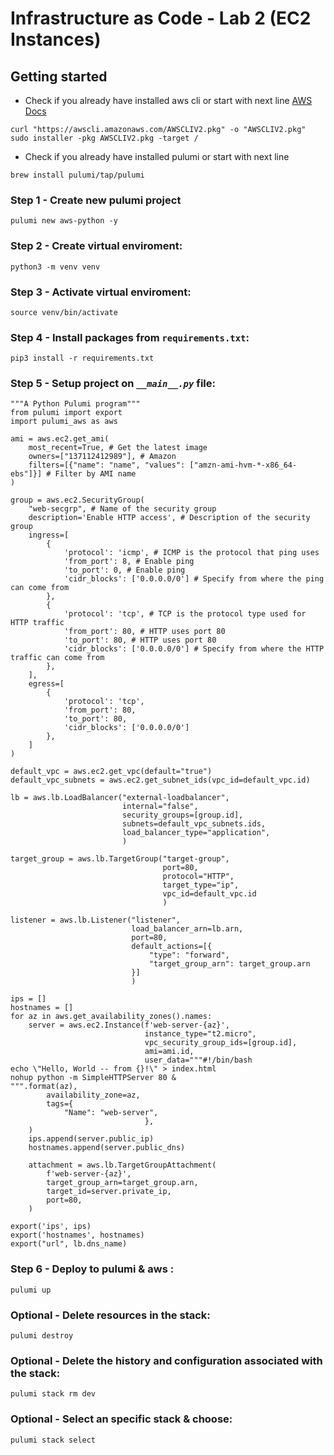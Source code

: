# Infrastructure as Code - Lab 2 (EC2 Instances)

## Getting started

- Check if you already have installed aws cli or start with next line
  [AWS Docs](https://docs.aws.amazon.com/cli/latest/userguide/getting-started-install.html)

```
curl "https://awscli.amazonaws.com/AWSCLIV2.pkg" -o "AWSCLIV2.pkg"
sudo installer -pkg AWSCLIV2.pkg -target /
```

- Check if you already have installed pulumi or start with next line

```
brew install pulumi/tap/pulumi
```

### Step 1 - Create new pulumi project

```
pulumi new aws-python -y
```

### Step 2 - Create virtual enviroment:

```
python3 -m venv venv
```

### Step 3 - Activate virtual enviroment:

```
source venv/bin/activate
```

### Step 4 - Install packages from `requirements.txt`:

```
pip3 install -r requirements.txt
```

### Step 5 - Setup project on _`__main__.py`_ file:

```
"""A Python Pulumi program"""
from pulumi import export
import pulumi_aws as aws

ami = aws.ec2.get_ami(
    most_recent=True, # Get the latest image
    owners=["137112412989"], # Amazon
    filters=[{"name": "name", "values": ["amzn-ami-hvm-*-x86_64-ebs"]}] # Filter by AMI name
)

group = aws.ec2.SecurityGroup(
    "web-secgrp", # Name of the security group
    description='Enable HTTP access', # Description of the security group
    ingress=[
        {
            'protocol': 'icmp', # ICMP is the protocol that ping uses
            'from_port': 8, # Enable ping
            'to_port': 0, # Enable ping
            'cidr_blocks': ['0.0.0.0/0'] # Specify from where the ping can come from
        },
        {
            'protocol': 'tcp', # TCP is the protocol type used for HTTP traffic
            'from_port': 80, # HTTP uses port 80
            'to_port': 80, # HTTP uses port 80
            'cidr_blocks': ['0.0.0.0/0'] # Specify from where the HTTP traffic can come from
        },
    ],
    egress=[
        {
            'protocol': 'tcp',
            'from_port': 80,
            'to_port': 80,
            'cidr_blocks': ['0.0.0.0/0']
        },
    ]
)

default_vpc = aws.ec2.get_vpc(default="true")
default_vpc_subnets = aws.ec2.get_subnet_ids(vpc_id=default_vpc.id)

lb = aws.lb.LoadBalancer("external-loadbalancer",
                         internal="false",
                         security_groups=[group.id],
                         subnets=default_vpc_subnets.ids,
                         load_balancer_type="application",
                         )

target_group = aws.lb.TargetGroup("target-group",
                                  port=80,
                                  protocol="HTTP",
                                  target_type="ip",
                                  vpc_id=default_vpc.id
                                  )

listener = aws.lb.Listener("listener",
                           load_balancer_arn=lb.arn,
                           port=80,
                           default_actions=[{
                               "type": "forward",
                               "target_group_arn": target_group.arn
                           }]
                           )

ips = []
hostnames = []
for az in aws.get_availability_zones().names:
    server = aws.ec2.Instance(f'web-server-{az}',
                              instance_type="t2.micro",
                              vpc_security_group_ids=[group.id],
                              ami=ami.id,
                              user_data="""#!/bin/bash
echo \"Hello, World -- from {}!\" > index.html
nohup python -m SimpleHTTPServer 80 &
""".format(az),
        availability_zone=az,
        tags={
            "Name": "web-server",
                              },
    )
    ips.append(server.public_ip)
    hostnames.append(server.public_dns)

    attachment = aws.lb.TargetGroupAttachment(
        f'web-server-{az}',
        target_group_arn=target_group.arn,
        target_id=server.private_ip,
        port=80,
    )

export('ips', ips)
export('hostnames', hostnames)
export("url", lb.dns_name)
```

### Step 6 - Deploy to pulumi & aws :

```
pulumi up
```

### Optional - Delete resources in the stack:

```
pulumi destroy
```

### Optional - Delete the history and configuration associated with the stack:

```
pulumi stack rm dev
```

### Optional - Select an specific stack & choose:

```
pulumi stack select
```

